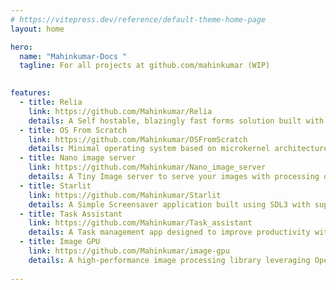 ```yaml
---
# https://vitepress.dev/reference/default-theme-home-page
layout: home

hero:
  name: "Mahinkumar-Docs "
  tagline: For all projects at github.com/mahinkumar (WIP)
      

features:
  - title: Relia
    link: https://github.com/Mahinkumar/Relia
    details: A Self hostable, blazingly fast forms solution built with Rust, Organization and Notes. Scales on demand and includes a built-in load balancer and a suite of server management tools. 
  - title: OS From Scratch 
    link: https://github.com/Mahinkumar/OSFromScratch
    details: Minimal operating system based on microkernel architecture for RISC-V from scratch aimed to be a learning resource. 
  - title: Nano image server 
    link: https://github.com/Mahinkumar/Nano_image_server
    details: A Tiny Image server to serve your images with processing on the fly, designed for small to medium case usage. Use for static image delivery network or as a home image storage server. 
  - title: Starlit
    link: https://github.com/Mahinkumar/Starlit
    details: A Simple Screensaver application built using SDL3 with support for graphics APIs including OpenGL and Vulkan.
  - title: Task Assistant
    link: https://github.com/Mahinkumar/Task_assistant
    details: A Task management app designed to improve productivity with automated Scheduling, Organization and Notes with support for optional AI assistance. 
  - title: Image GPU
    link: https://github.com/Mahinkumar/image-gpu
    details: A high-performance image processing library leveraging OpenCL for GPU acceleration. Built with Rust and OCL crate, this library provides efficient implementations of common image processing operations using the GPU.
  
---
```


